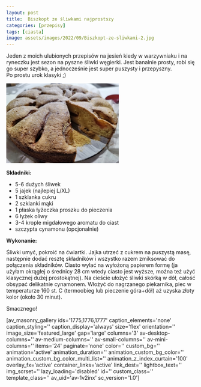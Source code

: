 ```yaml
---
layout: post
title:  Biszkopt ze śliwkami najprostszy
categories: [przepisy]
tags: [ciasta]
image: assets/images/2022/09/Biszkopt-ze-sliwkami-2.jpg
---
```

Jeden z moich ulubionych przepisów na jesień kiedy w warzywniaku i na ryneczku jest sezon na pyszne śliwki węgierki. Jest banalnie prosty, robi się go super szybko, a jednocześnie jest super puszysty i przepyszny. Po prostu urok klasyki ;)

![](assets/images/2022/09/Biszkopt-ze-sliwkami-1-300x212.jpg)

**Składniki:**
* 5-6 dużych śliwek
* 5 jajek (najlepiej L/XL)
* 1 szklanka cukru
* 2 szklanki mąki
* 1 płaska łyżeczka proszku do pieczenia
* 6 łyżek oliwy
* 3-4 krople migdałowego aromatu do ciast
* szczypta cynamonu (opcjonalnie)


**Wykonanie:**

Śliwki umyć, pokroić na ćwiartki. Jajka utrzeć z cukrem na puszystą masę, następnie dodać resztę składników i wszystko razem zmiksować do połączenia składników. Ciasto wylać na wyłożoną papierem formę (ja użyłam okrągłej o średnicy 28 cm wtedy ciasto jest wyższe, można też użyć klasycznej dużej prostokątnej). Na cieście ułożyć śliwki skórką w dół, całość obsypać delikatnie cynamonem. Włożyć do nagrzanego piekarnika, piec w temperaturze 160 st. C (termoobieg lub pieczenie góra+dół) aż uzyska złoty kolor (około 30 minut).

Smacznego!

[av\_masonry\_gallery ids='1775,1776,1777' caption\_elements='none' caption\_styling='' caption\_display='always' size='flex' orientation='' image\_size='featured\_large' gap='large' columns='3' av-desktop-columns='' av-medium-columns='' av-small-columns='' av-mini-columns='' items='24' paginate='none' color='' custom\_bg='' animation='active' animation\_duration='' animation\_custom\_bg\_color='' animation\_custom\_bg\_color\_multi\_list='' animation\_z\_index\_curtain='100' overlay\_fx='active' container\_links='active' link\_dest='' lightbox\_text='' img\_scrset='' lazy\_loading='disabled' id='' custom\_class='' template\_class='' av\_uid='av-1v2inx' sc\_version='1.0']

 
    